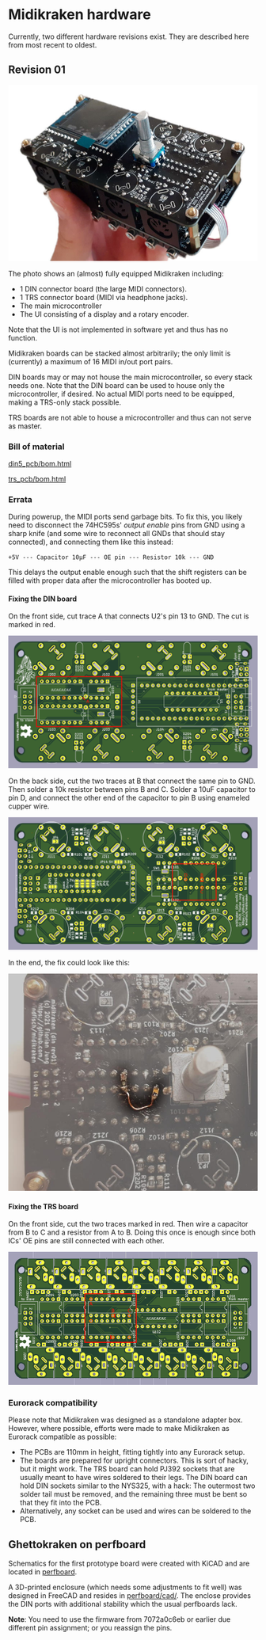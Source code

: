 Midikraken hardware
===================

Currently, two different hardware revisions exist. They are described here from most recent to
oldest.

Revision 01
-----------

![Photo of Midikraken](img/midikraken_trs_din_ui.jpg)

The photo shows an (almost) fully equipped Midikraken including:

- 1 DIN connector board (the large MIDI connectors).
- 1 TRS connector board (MIDI via headphone jacks).
- The main microcontroller
- The UI consisting of a display and a rotary encoder.

Note that the UI is not implemented in software yet and thus has no function.

Midikraken boards can be stacked almost arbitrarily; the only limit is
(currently) a maximum of 16 MIDI in/out port pairs.

DIN boards may or may not house the main microcontroller, so every stack needs
one. Note that the DIN board can be used to house only the microcontroller, if
desired. No actual MIDI ports need to be equipped, making a TRS-only stack
possible.

TRS boards are not able to house a microcontroller and thus can not serve as
master.

### Bill of material

[din5_pcb/bom.html](https://htmlpreview.github.io/?https://github.com/Windfisch/midikraken/blob/master/hardware/din5_pcb/bom.html)

[trs_pcb/bom.html](https://htmlpreview.github.io/?https://github.com/Windfisch/midikraken/blob/master/hardware/trs_pcb/bom.html)


### Errata

During powerup, the MIDI ports send garbage bits. To fix this,
you likely need to disconnect the 74HC595s' *output enable* pins from GND
using a sharp knife (and some wire to reconnect all GNDs that should stay
connected), and connecting them like this instead:

```
+5V --- Capacitor 10µF --- OE pin --- Resistor 10k --- GND
```

This delays the output enable enough such that the shift registers can
be filled with proper data after the microcontroller has booted up.

#### Fixing the DIN board

On the front side, cut trace A that connects U2's pin 13 to GND. The cut
is marked in red.

![Front side](img/din5_rev01_patch_front.png)

On the back side, cut the two traces at B that connect the same pin to GND.
Then solder a 10k resistor between pins B and C. Solder a 10uF capacitor
to pin D, and connect the other end of the capacitor to pin B using enameled
cupper wire.

![Back side](img/din5_rev01_patch_back.png)

In the end, the fix could look like this:

![Photo of the fixed board](img/din5_rev01_patch_photo.jpg)

#### Fixing the TRS board

On the front side, cut the two traces marked in red. Then wire a capacitor from
B to C and a resistor from A to B. Doing this once is enough since both ICs' OE
pins are still connected with each other.

![Front side](img/trs_rev01_patch_front.png)


### Eurorack compatibility

Please note that Midikraken was designed as a standalone adapter box. However,
where possible, efforts were made to make Midikraken as Eurorack compatible as
possible:

- The PCBs are 110mm in height, fitting tightly into any Eurorack setup.
- The boards are prepared for upright connectors. This is sort of hacky, but it
  might work. The TRS board can hold PJ392 sockets that are usually meant to
  have wires soldered to their legs. The DIN board can hold DIN sockets similar
  to the NYS325, with a hack: The outermost two solder tail must be removed, and
  the remaining three must be bent so that they fit into the PCB.
- Alternatively, any socket can be used and wires can be soldered to the PCB.

Ghettokraken on perfboard
-------------------------

Schematics for the first prototype board were created with KiCAD and are
located in [perfboard](perfboard).

A 3D-printed enclosure (which needs some adjustments to fit well) was
designed in FreeCAD and resides in [perfboard/cad/](perfboard/cad/).
The enclose provides the DIN ports with additional stability which the
usual perfboards lack.

**Note**: You need to use the firmware from 7072a0c6eb or earlier due
different pin assignment; or you reassign the pins.

